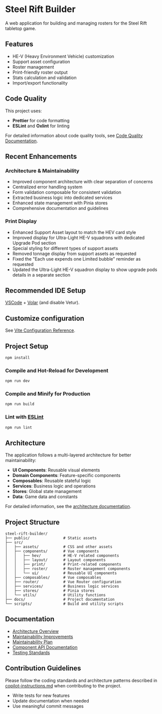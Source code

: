 # Steel Rift Builder

A web application for building and managing rosters for the Steel Rift tabletop game.

## Features

- HE-V (Heavy Environment Vehicle) customization
- Support asset configuration
- Roster management
- Print-friendly roster output
- Stats calculation and validation
- Import/export functionality

## Code Quality

This project uses:
- **Prettier** for code formatting
- **ESLint** and **Oxlint** for linting

For detailed information about code quality tools, see [Code Quality Documentation](./docs/code-quality.md).

## Recent Enhancements

### Architecture & Maintainability
- Improved component architecture with clear separation of concerns
- Centralized error handling system
- Form validation composable for consistent validation
- Extracted business logic into dedicated services
- Enhanced state management with Pinia stores
- Comprehensive documentation and guidelines

### Print Display
- Enhanced Support Asset layout to match the HEV card style
- Improved display for Ultra-Light HE-V squadrons with dedicated Upgrade Pod section
- Special styling for different types of support assets
- Removed tonnage display from support assets as requested
- Fixed the "Each use expends one Limited bubble" reminder as requested
- Updated the Ultra-Light HE-V squadron display to show upgrade pods details in a separate section

## Recommended IDE Setup

[VSCode](https://code.visualstudio.com/) + [Volar](https://marketplace.visualstudio.com/items?itemName=Vue.volar) (and disable Vetur).

## Customize configuration

See [Vite Configuration Reference](https://vite.dev/config/).

## Project Setup

```sh
npm install
```

### Compile and Hot-Reload for Development

```sh
npm run dev
```

### Compile and Minify for Production

```sh
npm run build
```

### Lint with [ESLint](https://eslint.org/)

```sh
npm run lint
```

## Architecture

The application follows a multi-layered architecture for better maintainability:

- **UI Components**: Reusable visual elements
- **Domain Components**: Feature-specific components
- **Composables**: Reusable stateful logic
- **Services**: Business logic and operations
- **Stores**: Global state management
- **Data**: Game data and constants

For detailed information, see the [architecture documentation](./docs/architecture.md).

## Project Structure

```
steel-rift-builder/
├── public/               # Static assets
├── src/
│   ├── assets/           # CSS and other assets
│   ├── components/       # Vue components
│   │   ├── hev/          # HE-V related components
│   │   ├── layout/       # Layout components
│   │   ├── print/        # Print-related components
│   │   ├── roster/       # Roster management components
│   │   └── ui/           # Reusable UI components
│   ├── composables/      # Vue composables
│   ├── router/           # Vue Router configuration
│   ├── services/         # Business logic services
│   ├── stores/           # Pinia stores
│   └── utils/            # Utility functions
├── docs/                 # Project documentation
└── scripts/              # Build and utility scripts
```

## Documentation

- [Architecture Overview](./docs/architecture.md)
- [Maintainability Improvements](./docs/maintainability-improvements.md)
- [Maintainability Plan](./docs/maintainability-plan.md)
- [Component API Documentation](./docs/component-api.md)
- [Testing Standards](./docs/testing-standards.md)

## Contribution Guidelines

Please follow the coding standards and architecture patterns described in [copilot-instructions.md](./copilot-instructions.md) when contributing to the project.

- Write tests for new features
- Update documentation when needed
- Use meaningful commit messages
